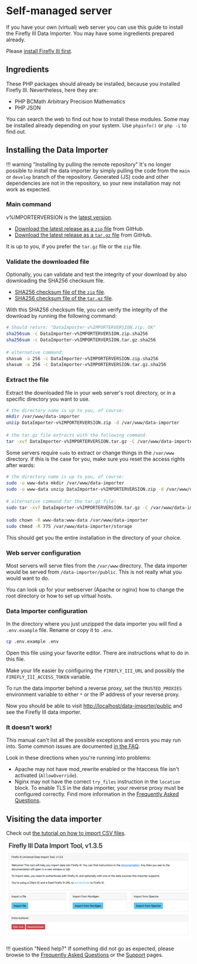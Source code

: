 # Self-managed server

If you have your own (virtual) web server you can use this guide to install the Firefly III Data Importer. You may have some ingredients prepared already.

Please [install Firefly III first](../../firefly-iii/installation/self-managed.md).

## Ingredients

These PHP packages should already be installed, because you installed Firefly III. Nevertheless, here they are:

* PHP BCMath Arbitrary Precision Mathematics
* PHP JSON

You can search the web to find out how to install these modules. Some may be installed already depending on your system. Use `phpinfo()` or `php -i` to find out.

## Installing the Data Importer

!!! warning "Installing by pulling the remote repository"
    It's no longer possible to install the data importer by simply pulling the code from the `main` or `develop` branch of the repository. Generated (JS) code and other dependencies are not in the repository, so your new installation may not work as expected.

### Main command

v%IMPORTERVERSION is the [latest version](https://version.firefly-iii.org/).

- [Download the latest release as a `zip` file](https://github.com/firefly-iii/data-importer/releases/download/v%IMPORTERVERSION/DataImporter-v%IMPORTERVERSION.zip) from GitHub.
- [Download the latest release as a `tar.gz` file](https://github.com/firefly-iii/data-importer/releases/download/v%IMPORTERVERSION/DataImporter-v%IMPORTERVERSION.tar.gz) from GitHub.

It is up to you, if you prefer the `tar.gz` file or the `zip` file.

### Validate the downloaded file

Optionally, you can validate and test the integrity of your download by also downloading the SHA256 checksum file.

- [SHA256 checksum file of the `zip` file](https://github.com/firefly-iii/data-importer/releases/download/v%IMPORTERVERSION/DataImporter-v%IMPORTERVERSION.zip.sha256).
- [SHA256 checksum file of the `tar.gz` file](https://github.com/firefly-iii/data-importer/releases/download/v%IMPORTERVERSION/DataImporter-v%IMPORTERVERSION.tar.gz.sha256).

With this SHA256 checksum file, you can verify the integrity of the download by running the following command:

```bash
# Should return: "DataImporter-v%IMPORTERVERSION.zip: OK"
sha256sum -c DataImporter-v%IMPORTERVERSION.zip.sha256
sha256sum -c DataImporter-v%IMPORTERVERSION.tar.gz.sha256

# alternative command:
shasum -a 256 -c DataImporter-v%IMPORTERVERSION.zip.sha256
shasum -a 256 -c DataImporter-v%IMPORTERVERSION.tar.gz.sha256
```
### Extract the file

Extract the downloaded file in your web server's root directory, or in a specific directory you want to use.

```bash
# the directory name is up to you, of course:
mkdir /var/www/data-importer
unzip DataImporter-v%IMPORTERVERSION.zip -d /var/www/data-importer

# the tar.gz file extracts with the following command.
tar -xvf DataImporter-v%IMPORTERVERSION.tar.gz -C /var/www/data-importer
```

Some servers require `sudo` to extract or change things in the `/var/www` directory. if this is the case for you, make sure you reset the access rights after wards:

```bash
# the directory name is up to you, of course:
sudo -u www-data mkdir /var/www/data-importer
sudo -u www-data unzip DataImporter-v%IMPORTERVERSION.zip -d /var/www/data-importer

# alternative command for the tar.gz file:
sudo tar -xvf DataImporter-v%IMPORTERVERSION.tar.gz -C /var/www/data-importer

sudo chown -R www-data:www-data /var/www/data-importer
sudo chmod -R 775 /var/www/data-importer/storage
```

This should get you the entire installation in the directory of your choice.

### Web server configuration

Most servers will serve files from the `/var/www` directory. The data importer would be served from `/data-importer/public`. This is not really what you would want to do.

You can look up for your webserver (Apache or nginx) how to change the root directory or how to set up virtual hosts.

### Data Importer configuration

In the directory where you just unzipped the data importer you will find a `.env.example` file. Rename or copy it to `.env`.

```bash
cp .env.example .env
```

Open this file using your favorite editor. There are instructions what to do in this file.

Make your life easier by configuring the `FIREFLY_III_URL` and possibly the `FIREFLY_III_ACCESS_TOKEN` variable.

To run the data importer behind a reverse proxy, set the `TRUSTED_PROXIES` environment variable to either `*` or the IP address of your reverse proxy.

Now you should be able to visit [http://localhost/data-importer/public](http://localhost/data-importer/public) and see the Firefly III data importer.

### It doesn't work!

This manual can't list all the possible exceptions and errors you may run into. Some common issues are documented [in the FAQ](../../../references/faq/install.md).

Look in these directions when you're running into problems:

* Apache may not have mod_rewrite enabled or the htaccess file isn't activated (`AllowOverride`).
* Nginx may not have the correct `try_files` instruction in the `location` block.
To enable TLS in the data importer, your reverse proxy must be configured correctly. Find more information in the [Frequently Asked Questions](../../../references/faq/install.md).


## Visiting the data importer

Check out [the tutorial on how to import CSV files](../../../tutorials/data-importer/csv.md).

![Opening screen of the data importer.](../../../images/how-to/data-importer/installation/ready_to_go.png)

!!! question "Need help?"
    If something did not go as expected, please browse to the [Frequently Asked Questions](../../../references/faq/install.md) or the [Support](../../../explanation/support.md) pages.
